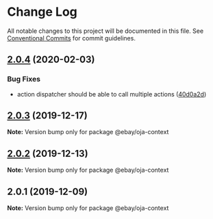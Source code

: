 # Change Log

All notable changes to this project will be documented in this file.
See [Conventional Commits](https://conventionalcommits.org) for commit guidelines.

## [2.0.4](https://github.com/eBay/oja/compare/@ebay/oja-context@2.0.3...@ebay/oja-context@2.0.4) (2020-02-03)


### Bug Fixes

* action dispatcher should be able to call multiple actions ([40d0a2d](https://github.com/eBay/oja/commit/40d0a2d078963273debb590caa735430a366db13))





## [2.0.3](https://github.com/eBay/oja/compare/@ebay/oja-context@2.0.2...@ebay/oja-context@2.0.3) (2019-12-17)

**Note:** Version bump only for package @ebay/oja-context





## [2.0.2](https://github.com/eBay/oja/compare/@ebay/oja-context@2.0.1...@ebay/oja-context@2.0.2) (2019-12-13)

**Note:** Version bump only for package @ebay/oja-context





## 2.0.1 (2019-12-09)

**Note:** Version bump only for package @ebay/oja-context

